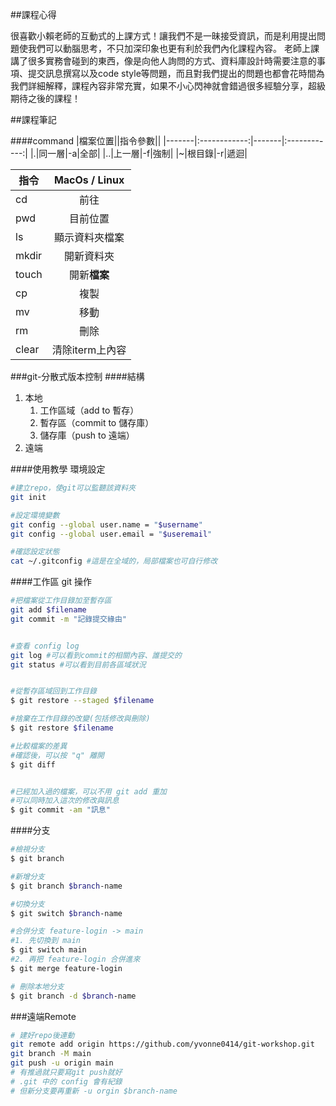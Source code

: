 ##課程心得

很喜歡小賴老師的互動式的上課方式！讓我們不是一昧接受資訊，而是利用提出問題使我們可以動腦思考，不只加深印象也更有利於我們內化課程內容。
老師上課講了很多實務會碰到的東西，像是向他人詢問的方式、資料庫設計時需要注意的事項、提交訊息撰寫以及code style等問題，而且對我們提出的問題也都會花時間為我們詳細解釋，課程內容非常充實，如果不小心閃神就會錯過很多經驗分享，超級期待之後的課程！

##課程筆記

####command
|檔案位置||指令參數||
|-------|:------------:|-------|:------------:|
|.|同一層|-a|全部|
|..|上一層|-f|強制|
|~|根目錄|-r|遞迴|

|指令|MacOs / Linux|
|-------|:------------:|
|cd|前往|
|pwd|目前位置|
|ls|顯示資料夾檔案|
|mkdir|開新資料夾|
|touch|開新**檔案**|
|cp|複製|
|mv|移動|
|rm|刪除|
|clear|清除iterm上內容|

###git-分散式版本控制
####結構
1. 本地
    1. 工作區域（add to 暫存）
    1. 暫存區（commit to 儲存庫）
    1. 儲存庫（push to 遠端）
1. 遠端

####使用教學
環境設定
```bash
#建立repo，使git可以監聽該資料夾
git init

#設定環境變數
git config --global user.name = "$username"
git config --global user.email = "$useremail"

#確認設定狀態
cat ~/.gitconfig #這是在全域的，局部檔案也可自行修改
```
####工作區 git 操作
```bash
#把檔案從工作目錄加至暫存區
git add $filename
git commit -m "記錄提交緣由"


#查看 config log
git log #可以看到commit的相關內容、誰提交的
git status #可以看到目前各區域狀況


#從暫存區域回到工作目錄
$ git restore --staged $filename

#捨棄在工作目錄的改變(包括修改與刪除)
$ git restore $filename

#比較檔案的差異   
#確認後，可以按 "q" 離開
$ git diff


#已經加入過的檔案，可以不用 git add 重加
#可以同時加入這次的修改與訊息
$ git commit -am "訊息"
```
####分支
```bash
#檢視分支
$ git branch

#新增分支
$ git branch $branch-name

#切換分支
$ git switch $branch-name

#合併分支 feature-login -> main
#1. 先切換到 main
$ git switch main
#2. 再把 feature-login 合併進來
$ git merge feature-login

# 刪除本地分支
$ git branch -d $branch-name
```

###遠端Remote
```bash
# 建好repo後連動
git remote add origin https://github.com/yvonne0414/git-workshop.git
git branch -M main
git push -u origin main 
# 有推過就只要寫git push就好
# .git 中的 config 會有紀錄
# 但新分支要再重新 -u orgin $branch-name
```


